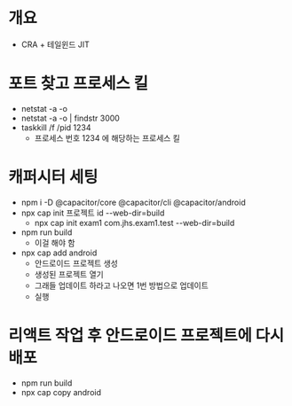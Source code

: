 # 개요
- CRA + 테일윈드 JIT

# 포트 찾고 프로세스 킬
- netstat -a -o
- netstat -a -o | findstr 3000
- taskkill /f /pid 1234
  - 프로세스 번호 1234 에 해당하는 프로세스 킬

# 캐퍼시터 세팅
- npm i -D @capacitor/core @capacitor/cli @capacitor/android
- npx cap init 프로젝트 id --web-dir=build
  - npx cap init exam1 com.jhs.exam1.test --web-dir=build
- npm run build
  - 이걸 해야 함
- npx cap add android
  - 안드로이드 프로젝트 생성
  - 생성된 프로젝트 열기
  - 그래들 업데이트 하라고 나오면 1번 방법으로 업데이트
  - 실행

# 리액트 작업 후 안드로이드 프로젝트에 다시 배포
- npm run build
- npx cap copy android